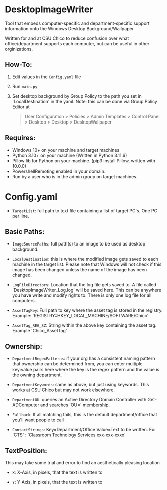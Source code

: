 # DesktopImageWriter
Tool that embeds computer-specific and department-specific support information onto the Windows Desktop Background/Wallpaper

Written for and at CSU Chico to reduce confusion over what office/department supports each computer, but can be useful in other orginizations.

## How-To:
1. Edit values in the `Config.yaml` file
2. Run `main.py`
3. Set desktop background by Group Policy to the path you set in 'LocalDestination' in the yaml.
    Note: this can be done via Group Policy Editor at 
    
    > User Configuration > Policies > Admin Templates > Control Panel > Desktop > Desktop > DesktopWallpaper

## Requires:
- Windows 10+ on your machine and target machines
- Python 3.10+ on your machine (Written in Python 3.11.6)
- Pillow lib for Python on your machine.  (pip3 install Pillow, written with 10.0.0)
- PowershellRemoting enabled in your domain.
- Run by a user who is in the admin group on target machines.

# Config.yaml
- `TargetList`: full path to text file containing a list of target PC's.  One PC per line.

## Basic Paths:
- `ImageSourcePaths`: full path(s) to an image to be used as desktop background.
  
- `LocalDestination`: this is where the modified image gets saved to each machine in the target list.  Please note that Windows will not check if this image has been changed unless the name of the image has been changed.

- `LogFileDirectory`: Location that the log file gets saved to.  A file called 'DesktopImageWriter_Log.log' will be saved here.  This can be anywhere you have write and modify rights to.  There is only one log file for all computers.

- `AssetTagKey`: Full path to key where the asset tag is stored in the registry.     
Example: 'REGISTRY::HKEY_LOCAL_MACHINE/SOFTWARE/Chico'

- `AssetTag_REG_SZ`: String within the above key containing the asset tag.  Example 'Chico_AssetTag'

  
## Ownership:
- `DepartmentRegexPatterns`: if your org has a consistent naming pattern that ownership can be determined from, you can enter multiple key:value pairs here where the key is the regex pattern and the value is the owning department.

- `DepartmentKeywords`: same as above, but just using keywords.  This works at CSU Chico but may not work elsewhere.

- `DepartmentOU`: queries an Active Directory Domain Controller with Get-ADComputer and searches 'OU=' membership.

- `Fallback`: If all matching fails, this is the default department/office that you'll want people to call

- `ContactStrings`:  Key=Department/Office Value=Text to be written.  Ex: 'CTS' : 'Classroom Technology Services xxx-xxx-xxxx'

## TextPosition: 
This may take some trial and error to find an aesthetically pleasing location

- `X`: X-Axis, in pixels, that the text is written to

- `Y`: Y-Axis, in pixels, that the text is written to

  

  
